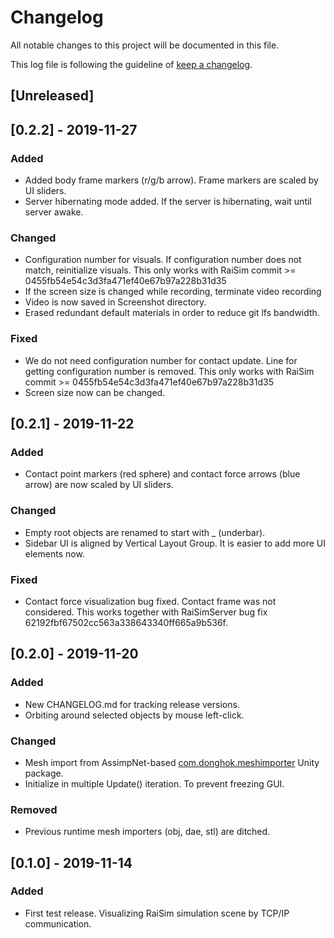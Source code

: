 # Changelog

All notable changes to this project will be documented in this file.

This log file is following the guideline of [keep a changelog](https://keepachangelog.com).

## [Unreleased]

## [0.2.2] - 2019-11-27

### Added
- Added body frame markers (r/g/b arrow). Frame markers are scaled by UI sliders.
- Server hibernating mode added. If the server is hibernating, wait until server awake.

### Changed
- Configuration number for visuals. If configuration number does not match, reinitialize visuals. This only works with RaiSim commit >= 0455fb54e54c3d3fa471ef40e67b97a228b31d35 
- If the screen size is changed while recording, terminate video recording 
- Video is now saved in Screenshot directory.
- Erased redundant default materials in order to reduce git lfs bandwidth.      

### Fixed 
- We do not need configuration number for contact update. Line for getting configuration number is removed. This only works with RaiSim commit >= 0455fb54e54c3d3fa471ef40e67b97a228b31d35
- Screen size now can be changed.

## [0.2.1] - 2019-11-22

### Added
- Contact point markers (red sphere) and contact force arrows (blue arrow) are now scaled by UI sliders.

### Changed
- Empty root objects are renamed to start with _ (underbar). 
- Sidebar UI is aligned by Vertical Layout Group. It is easier to add more UI elements now. 

### Fixed
- Contact force visualization bug fixed. Contact frame was not considered. This works together with RaiSimServer bug fix 62192fbf67502cc563a338643340ff665a9b536f. 

## [0.2.0] - 2019-11-20

### Added 
- New CHANGELOG.md for tracking release versions.  
- Orbiting around selected objects by mouse left-click.

### Changed
- Mesh import from AssimpNet-based [com.donghok.meshimporter](https://github.com/eastskykang/UnityMeshImporter) Unity package.  
- Initialize in multiple Update() iteration. To prevent freezing GUI.

### Removed
- Previous runtime mesh importers (obj, dae, stl) are ditched.

## [0.1.0] - 2019-11-14

### Added 
- First test release. Visualizing RaiSim simulation scene by TCP/IP communication.